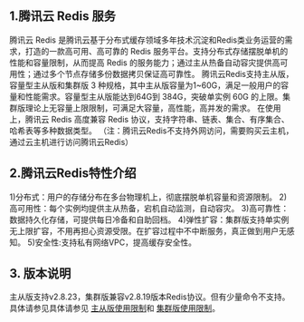 ## 1.腾讯云 Redis 服务
腾讯云 Redis 是腾讯云基于分布式缓存领域多年技术沉淀和Redis类业务运营的需求，打造的一款高可用、高可靠的 Redis 服务平台。支持分布式存储摆脱单机的性能和容量限制，从而提高 Redis 的服务能力；通过主从热备自动容灾提供高可用性；通过多个节点存储多份数据拷贝保证高可靠性。
腾讯云Redis支持主从版，容量型主从版和集群版 3 种规格，其中主从版容量为1~60G，满足一般用户的容量和性能需求。容量型主从版能达到64G到 384G，突破单实例 60G 的上限。集群版理论上无容量上限限制，可满足大容量，高性能，高并发的需求。
在使用上，腾讯云 Redis 高度兼容 Redis 协议，支持字符串、链表、集合、有序集合、哈希表等多种数据类型。
（注：腾讯云Redis不支持外网访问，需要购买云主机，通过云主机进行访问腾讯云Redis）

## 2.腾讯云Redis特性介绍
1)分布式：用户的存储分布在多台物理机上，彻底摆脱单机容量和资源限制。
2)高可用性：每个实例均提供主从热备，宕机自动监测，自动容灾。
3)高可靠性：数据持久化存储，可提供每日冷备和自助回档。
4)弹性扩容：集群版支持单实例无上限扩容，不用再担心资源受限。在扩容过程中不中断服务，真正做到用户无感知。
5)安全性:支持私有网络VPC，提高缓存安全性。

## 3. 版本说明
主从版支持v2.8.23，集群版兼容v2.8.19版本Redis协议。但有少量命令不支持。具体请参见具体请参见  [主从版使用限制](https://cloud.tencent.com/document/product/239/4073)和 [集群版使用限制](https://cloud.tencent.com/document/product/239/11988)。